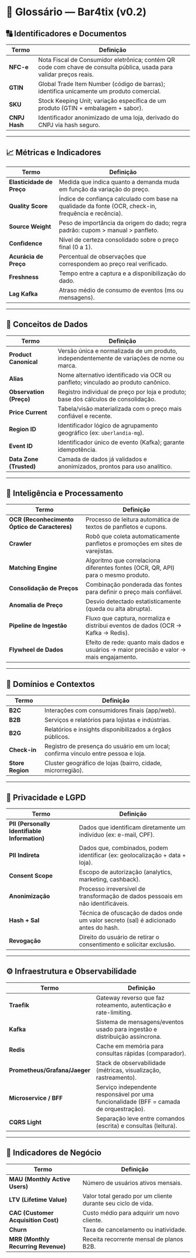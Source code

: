 # 📒 Glossário — Bar4tix (v0.2)

## 🔠 Identificadores e Documentos
| Termo | Definição |
|--------|------------|
| **NFC-e** | Nota Fiscal de Consumidor eletrônica; contém QR code com chave de consulta pública, usada para validar preços reais. |
| **GTIN** | Global Trade Item Number (código de barras); identifica unicamente um produto comercial. |
| **SKU** | Stock Keeping Unit; variação específica de um produto (GTIN + embalagem + sabor). |
| **CNPJ Hash** | Identificador anonimizado de uma loja, derivado do CNPJ via hash seguro. |

---

## 📈 Métricas e Indicadores
| Termo | Definição |
|--------|------------|
| **Elasticidade de Preço** | Medida que indica quanto a demanda muda em função da variação do preço. |
| **Quality Score** | Índice de confiança calculado com base na qualidade da fonte (OCR, check-in, frequência e recência). |
| **Source Weight** | Peso de importância da origem do dado; regra padrão: cupom > manual > panfleto. |
| **Confidence** | Nível de certeza consolidado sobre o preço final (0 a 1). |
| **Acurácia de Preço** | Percentual de observações que correspondem ao preço real verificado. |
| **Freshness** | Tempo entre a captura e a disponibilização do dado. |
| **Lag Kafka** | Atraso médio de consumo de eventos (ms ou mensagens). |

---

## 🧩 Conceitos de Dados
| Termo | Definição |
|--------|------------|
| **Product Canonical** | Versão única e normalizada de um produto, independentemente de variações de nome ou marca. |
| **Alias** | Nome alternativo identificado via OCR ou panfleto; vinculado ao produto canônico. |
| **Observation (Preço)** | Registro individual de preço por loja e produto; base dos cálculos de consolidação. |
| **Price Current** | Tabela/visão materializada com o preço mais confiável e recente. |
| **Region ID** | Identificador lógico de agrupamento geográfico (ex: `uberlandia-mg`). |
| **Event ID** | Identificador único de evento (Kafka); garante idempotência. |
| **Data Zone (Trusted)** | Camada de dados já validados e anonimizados, prontos para uso analítico. |

---

## 🧠 Inteligência e Processamento
| Termo | Definição |
|--------|------------|
| **OCR (Reconhecimento Óptico de Caracteres)** | Processo de leitura automática de textos de panfletos e cupons. |
| **Crawler** | Robô que coleta automaticamente panfletos e promoções em sites de varejistas. |
| **Matching Engine** | Algoritmo que correlaciona diferentes fontes (OCR, QR, API) para o mesmo produto. |
| **Consolidação de Preços** | Combinação ponderada das fontes para definir o preço mais confiável. |
| **Anomalia de Preço** | Desvio detectado estatisticamente (queda ou alta abrupta). |
| **Pipeline de Ingestão** | Fluxo que captura, normaliza e distribui eventos de dados (OCR → Kafka → Redis). |
| **Flywheel de Dados** | Efeito de rede: quanto mais dados e usuários → maior precisão e valor → mais engajamento. |

---

## 🏪 Domínios e Contextos
| Termo | Definição |
|--------|------------|
| **B2C** | Interações com consumidores finais (app/web). |
| **B2B** | Serviços e relatórios para lojistas e indústrias. |
| **B2G** | Relatórios e insights disponibilizados a órgãos públicos. |
| **Check-in** | Registro de presença do usuário em um local; confirma vínculo entre pessoa e loja. |
| **Store Region** | Cluster geográfico de lojas (bairro, cidade, microrregião). |

---

## 🔐 Privacidade e LGPD
| Termo | Definição |
|--------|------------|
| **PII (Personally Identifiable Information)** | Dados que identificam diretamente um indivíduo (ex: e-mail, CPF). |
| **PII Indireta** | Dados que, combinados, podem identificar (ex: geolocalização + data + loja). |
| **Consent Scope** | Escopo de autorização (analytics, marketing, cashback). |
| **Anonimização** | Processo irreversível de transformação de dados pessoais em não identificáveis. |
| **Hash + Sal** | Técnica de ofuscação de dados onde um valor secreto (sal) é adicionado antes do hash. |
| **Revogação** | Direito do usuário de retirar o consentimento e solicitar exclusão. |

---

## ⚙️ Infraestrutura e Observabilidade
| Termo | Definição |
|--------|------------|
| **Traefik** | Gateway reverso que faz roteamento, autenticação e rate-limiting. |
| **Kafka** | Sistema de mensagens/eventos usado para ingestão e distribuição assíncrona. |
| **Redis** | Cache em memória para consultas rápidas (comparador). |
| **Prometheus/Grafana/Jaeger** | Stack de observabilidade (métricas, visualização, rastreamento). |
| **Microservice / BFF** | Serviço independente responsável por uma funcionalidade (BFF = camada de orquestração). |
| **CQRS Light** | Separação leve entre comandos (escrita) e consultas (leitura). |

---

## 🧮 Indicadores de Negócio
| Termo | Definição |
|--------|------------|
| **MAU (Monthly Active Users)** | Número de usuários ativos mensais. |
| **LTV (Lifetime Value)** | Valor total gerado por um cliente durante seu ciclo de vida. |
| **CAC (Customer Acquisition Cost)** | Custo médio para adquirir um novo cliente. |
| **Churn** | Taxa de cancelamento ou inatividade. |
| **MRR (Monthly Recurring Revenue)** | Receita recorrente mensal de planos B2B. |

